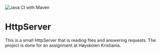 ![Java CI with Maven](https://github.com/olavhl/HttpServer/workflows/Java%20CI%20with%20Maven/badge.svg)

# HttpServer

This is a small HttpServer that is reading files and answering requests.
The project is done for an assignment at Høyskolen Kristiania.
